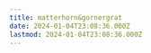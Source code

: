 ```yaml
---
title: matterhorn&gornergrat
date: 2024-01-04T23:08:36.000Z
lastmod: 2024-01-04T23:08:36.000Z
---
```

